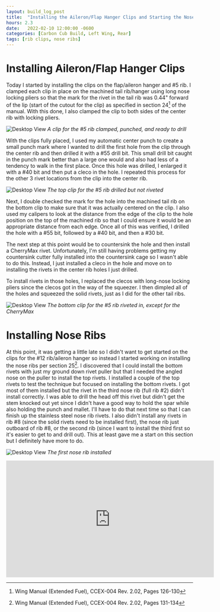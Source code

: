 ```yaml
---
layout: build_log_post
title:  "Installing the Aileron/Flap Hanger Clips and Starting the Nose Ribs"
hours: 2.3
date:   2022-02-10 12:00:00 -0600
categories: [Carbon Cub Build, Left Wing, Rear]
tags: [rib clips, nose ribs]
---
```


# Installing Aileron/Flap Hanger Clips

Today I started by installing the clips on the flap/aileron hanger and #5 rib. I clamped each clip in place on the machined tail rib/hanger using long nose locking pliers so that the mark for the rivet in the tail rib was 0.44" forward of the lip (start of the cutout for the clip) as specified in section 24[^section-24-ref] of the manual. With this done, I also clamped the clip to both sides of the center rib with locking pliers.

![Desktop View](/assets/img/posts/2022-02-10-installing-aileron-flap-clips/ready-to-drill.jpg)
_A clip for the #5 rib clamped, punched, and ready to drill_

With the clips fully placed, I used my automatic center punch to create a small punch mark where I wanted to drill the first hole from the clip through the center rib and then drilled it with a #55 drill bit. This small drill bit caught in the punch mark better than a large one would and also had less of a tendency to walk in the first place. Once this hole was drilled, I enlarged it with a #40 bit and then put a cleco in the hole. I repeated this process for the other 3 rivet locations from the clip into the center rib.

![Desktop View](/assets/img/posts/2022-02-10-installing-aileron-flap-clips/rib-drilled.jpg)
_The top clip for the #5 rib drilled but not riveted_

Next, I double checked the mark for the hole into the machined tail rib on the bottom clip to make sure that it was actually centered on the clip. I also used my calipers to look at the distance from the edge of the clip to the hole position on the top of the machined rib so that I could ensure it would be an appropriate distance from each edge. Once all of this was verified, I drilled the hole with a #55 bit, followed by a #40 bit, and then a #30 bit.

The next step at this point would be to countersink the hole and then install a CherryMax rivet. Unfortunately, I'm still having problems getting my countersink cutter fully installed into the countersink cage so I wasn't able to do this. Instead, I just installed a cleco in the hole and move on to installing the rivets in the center rib holes I just drilled.

To install rivets in those holes, I replaced the clecos with long-nose locking pliers since the clecos got in the way of the squeezer. I then dimpled all of the holes and squeezed the solid rivets, just as I did for the other tail ribs.

![Desktop View](/assets/img/posts/2022-02-10-installing-aileron-flap-clips/clip-installed.jpg)
_The bottom clip for the #5 rib riveted in, except for the CherryMax_

# Installing Nose Ribs

At this point, it was getting a little late so I didn't want to get started on the clips for the #12 rib/aileron hanger so instead I started working on installing the nose ribs per section 25[^section-25-ref]. I discovered that I could install the bottom rivets with just my ground down rivet puller but that I needed the angled nose on the puller to install the top rivets. I installed a couple of the top rivets to test the technique but focused on installing the bottom rivets. I got most of them installed but the rivet in the third nose rib (full rib #2) didn't install correctly. I was able to drill the head off this rivet but didn't get the stem knocked out yet since I didn't have a good way to hold the spar while also holding the punch and mallet. I'll have to do that next time so that I can finish up the stainless steel nose rib rivets. I also didn't install any rivets in rib #8 (since the solid rivets need to be installed first), the nose rib just outboard of rib #8, or the second rib (since I want to install the third first so it's easier to get to and drill out). This at least gave me a start on this section but I definitely have more to do.

![Desktop View](/assets/img/posts/2022-02-10-installing-aileron-flap-clips/nose-rib.jpg)
_The first nose rib installed_

<iframe width="560" height="315" src="https://www.youtube.com/embed/nzzVJHKUkok" title="YouTube video player" frameborder="0" allow="accelerometer; autoplay; clipboard-write; encrypted-media; gyroscope; picture-in-picture" allowfullscreen></iframe>

[^section-24-ref]: Wing Manual (Extended Fuel), CCEX-004 Rev. 2.02, Pages 126-130
[^section-25-ref]: Wing Manual (Extended Fuel), CCEX-004 Rev. 2.02, Pages 131-134